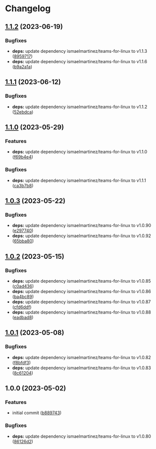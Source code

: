 # Changelog

## [1.1.2](https://github.com/rolehippie/teams/compare/v1.1.1...v1.1.2) (2023-06-19)


### Bugfixes

* **deps:** update dependency ismaelmartinez/teams-for-linux to v1.1.3 ([8959717](https://github.com/rolehippie/teams/commit/8959717a81a3a3acdc60c88dc735c7b2e94c5c81))
* **deps:** update dependency ismaelmartinez/teams-for-linux to v1.1.6 ([b9a2a1a](https://github.com/rolehippie/teams/commit/b9a2a1af02385825f2585ff47eda86ec1b982ea0))

## [1.1.1](https://github.com/rolehippie/teams/compare/v1.1.0...v1.1.1) (2023-06-12)


### Bugfixes

* **deps:** update dependency ismaelmartinez/teams-for-linux to v1.1.2 ([52ebdca](https://github.com/rolehippie/teams/commit/52ebdcaf8414074ca0a2fee1da8290e99cd84972))

## [1.1.0](https://github.com/rolehippie/teams/compare/v1.0.3...v1.1.0) (2023-05-29)


### Features

* **deps:** update dependency ismaelmartinez/teams-for-linux to v1.1.0 ([f69b4e4](https://github.com/rolehippie/teams/commit/f69b4e4cb93dca2b37f1e9117d1951a7ebc1edc9))


### Bugfixes

* **deps:** update dependency ismaelmartinez/teams-for-linux to v1.1.1 ([ca3b7b8](https://github.com/rolehippie/teams/commit/ca3b7b84dbc9ae4ab26be83ee1c78af0f507840b))

## [1.0.3](https://github.com/rolehippie/teams/compare/v1.0.2...v1.0.3) (2023-05-22)


### Bugfixes

* **deps:** update dependency ismaelmartinez/teams-for-linux to v1.0.90 ([e297740](https://github.com/rolehippie/teams/commit/e2977404185df4e87e6a413b75bf4f879a96bd61))
* **deps:** update dependency ismaelmartinez/teams-for-linux to v1.0.92 ([65bba80](https://github.com/rolehippie/teams/commit/65bba800575395675bceadb45b4eea1f47394a6c))

## [1.0.2](https://github.com/rolehippie/teams/compare/v1.0.1...v1.0.2) (2023-05-15)


### Bugfixes

* **deps:** update dependency ismaelmartinez/teams-for-linux to v1.0.85 ([c0ad436](https://github.com/rolehippie/teams/commit/c0ad4363b407809f448f107d6268c2e5c7131b72))
* **deps:** update dependency ismaelmartinez/teams-for-linux to v1.0.86 ([ba4bc89](https://github.com/rolehippie/teams/commit/ba4bc89ab7c9ee581f7bf12e0a95519b2942f432))
* **deps:** update dependency ismaelmartinez/teams-for-linux to v1.0.87 ([cfd6ddf](https://github.com/rolehippie/teams/commit/cfd6ddfb2fd3874d91d958baa643d11d82f21922))
* **deps:** update dependency ismaelmartinez/teams-for-linux to v1.0.88 ([eadbad8](https://github.com/rolehippie/teams/commit/eadbad8d8b0c2d849343f9ca89ca956d87d49299))

## [1.0.1](https://github.com/rolehippie/teams/compare/v1.0.0...v1.0.1) (2023-05-08)


### Bugfixes

* **deps:** update dependency ismaelmartinez/teams-for-linux to v1.0.82 ([f8bfdf3](https://github.com/rolehippie/teams/commit/f8bfdf3a7866e73d80352c56308c66bb626f22b0))
* **deps:** update dependency ismaelmartinez/teams-for-linux to v1.0.83 ([8c61204](https://github.com/rolehippie/teams/commit/8c61204f8bd5de230f8d42a2c9860f5654eeeef0))

## 1.0.0 (2023-05-02)


### Features

* initial commit ([b889743](https://github.com/rolehippie/teams/commit/b8897431212ead8aaf113c6b1ff4afa916e5d21a))


### Bugfixes

* **deps:** update dependency ismaelmartinez/teams-for-linux to v1.0.80 ([86126d2](https://github.com/rolehippie/teams/commit/86126d28c4109432ba9c485ffa2da2c008064479))
